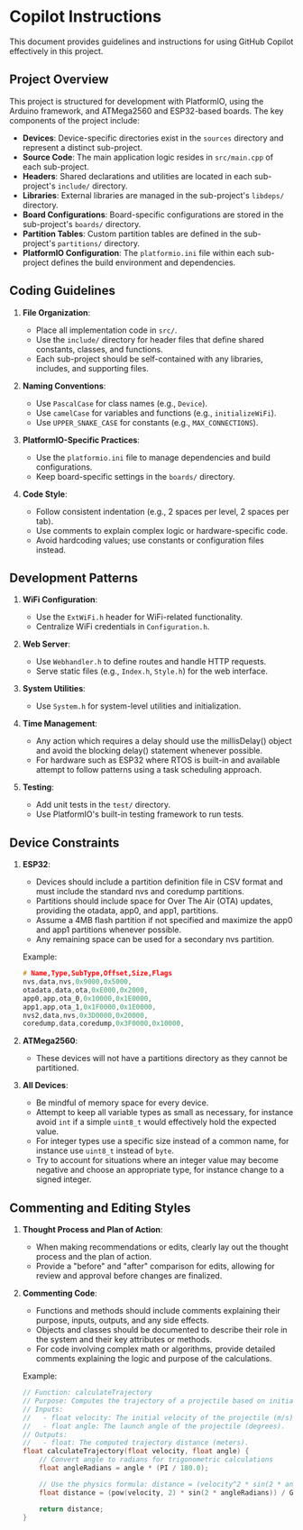 # Copilot Instructions

This document provides guidelines and instructions for using GitHub Copilot effectively in this project.

## Project Overview

This project is structured for development with PlatformIO, using the Arduino framework, and ATMega2560 and ESP32-based boards. The key components of the project include:

- **Devices**: Device-specific directories exist in the `sources` directory and represent a distinct sub-project.
- **Source Code**: The main application logic resides in `src/main.cpp` of each sub-project.
- **Headers**: Shared declarations and utilities are located in each sub-project's `include/` directory.
- **Libraries**: External libraries are managed in the sub-project's `libdeps/` directory.
- **Board Configurations**: Board-specific configurations are stored in the sub-project's `boards/` directory.
- **Partition Tables**: Custom partition tables are defined in the sub-project's `partitions/` directory.
- **PlatformIO Configuration**: The `platformio.ini` file within each sub-project defines the build environment and dependencies.

## Coding Guidelines

1. **File Organization**:
   - Place all implementation code in `src/`.
   - Use the `include/` directory for header files that define shared constants, classes, and functions.
   - Each sub-project should be self-contained with any libraries, includes, and supporting files.

2. **Naming Conventions**:
   - Use `PascalCase` for class names (e.g., `Device`).
   - Use `camelCase` for variables and functions (e.g., `initializeWiFi`).
   - Use `UPPER_SNAKE_CASE` for constants (e.g., `MAX_CONNECTIONS`).

3. **PlatformIO-Specific Practices**:
   - Use the `platformio.ini` file to manage dependencies and build configurations.
   - Keep board-specific settings in the `boards/` directory.

4. **Code Style**:
   - Follow consistent indentation (e.g., 2 spaces per level, 2 spaces per tab).
   - Use comments to explain complex logic or hardware-specific code.
   - Avoid hardcoding values; use constants or configuration files instead.

## Development Patterns

1. **WiFi Configuration**:
   - Use the `ExtWiFi.h` header for WiFi-related functionality.
   - Centralize WiFi credentials in `Configuration.h`.

2. **Web Server**:
   - Use `Webhandler.h` to define routes and handle HTTP requests.
   - Serve static files (e.g., `Index.h`, `Style.h`) for the web interface.

3. **System Utilities**:
   - Use `System.h` for system-level utilities and initialization.

4. **Time Management**:
   - Any action which requires a delay should use the millisDelay() object and avoid the blocking delay() statement whenever possible.
   - For hardware such as ESP32 where RTOS is built-in and available attempt to follow patterns using a task scheduling approach.

5. **Testing**:
   - Add unit tests in the `test/` directory.
   - Use PlatformIO's built-in testing framework to run tests.

## Device Constraints

1. **ESP32**:
   - Devices should include a partition definition file in CSV format and must include the standard nvs and coredump partitions.
   - Partitions should include space for Over The Air (OTA) updates, providing the otadata, app0, and app1, partitions.
   - Assume a 4MB flash partition if not specified and maximize the app0 and app1 partitions whenever possible.
   - Any remaining space can be used for a secondary nvs partition.

   Example:
   ````cpp
   # Name,Type,SubType,Offset,Size,Flags
   nvs,data,nvs,0x9000,0x5000,
   otadata,data,ota,0xE000,0x2000,
   app0,app,ota_0,0x10000,0x1E0000,
   app1,app,ota_1,0x1F0000,0x1E0000,
   nvs2,data,nvs,0x3D0000,0x20000,
   coredump,data,coredump,0x3F0000,0x10000,

2. **ATMega2560**:
   - These devices will not have a partitions directory as they cannot be partitioned.

3. **All Devices**:
   - Be mindful of memory space for every device.
   - Attempt to keep all variable types as small as necessary, for instance avoid `int` if a simple `uint8_t` would effectively hold the expected value.
   - For integer types use a specific size instead of a common name, for instance use `uint8_t` instead of `byte`.
   - Try to account for situations where an integer value may become negative and choose an appropriate type, for instance change to a signed integer.

## Commenting and Editing Styles

1. **Thought Process and Plan of Action**:
   - When making recommendations or edits, clearly lay out the thought process and the plan of action.
   - Provide a "before" and "after" comparison for edits, allowing for review and approval before changes are finalized.

2. **Commenting Code**:
   - Functions and methods should include comments explaining their purpose, inputs, outputs, and any side effects.
   - Objects and classes should be documented to describe their role in the system and their key attributes or methods.
   - For code involving complex math or algorithms, provide detailed comments explaining the logic and purpose of the calculations.

   Example:
   ````cpp
   // Function: calculateTrajectory
   // Purpose: Computes the trajectory of a projectile based on initial velocity and angle.
   // Inputs:
   //   - float velocity: The initial velocity of the projectile (m/s).
   //   - float angle: The launch angle of the projectile (degrees).
   // Outputs:
   //   - float: The computed trajectory distance (meters).
   float calculateTrajectory(float velocity, float angle) {
       // Convert angle to radians for trigonometric calculations
       float angleRadians = angle * (PI / 180.0);

       // Use the physics formula: distance = (velocity^2 * sin(2 * angle)) / gravity
       float distance = (pow(velocity, 2) * sin(2 * angleRadians)) / GRAVITY;

       return distance;
   }
